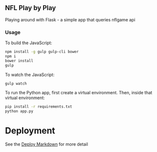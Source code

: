 ## NFL Play by Play
Playing around with Flask - a simple app that queries nflgame api

### Usage
To build the JavaScript:
```bash
npm install -g gulp gulp-cli bower
npm i
bower install
gulp
```

To watch the JavaScript:
```bash
gulp watch
```

To run the Python app, first create a virtual environment. Then, inside that
virtual environment:
```bash
pip install -r requirements.txt
python app.py
```

# Deployment
See the [Deploy Markdown](https://github.com/rcoughlin/NFL/blob/master/md/README.md) for more detail